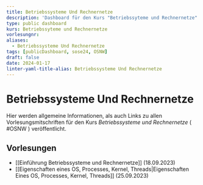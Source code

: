 ```yaml
---
title: Betriebssysteme Und Rechnernetze
description: 'Dashboard für den Kurs "Betriebssyteme und Rechnernetze".'
type: public dashboard
kurs: Betriebssyteme und Rechnernetze
vorlesungnr: 
aliases:
  - Betriebssysteme Und Rechnernetze
tags: [publicDashboard, sose24, OSNW]
draft: false
date: 2024-01-17
linter-yaml-title-alias: Betriebssysteme Und Rechnernetze
---
```


# Betriebssysteme Und Rechnernetze

Hier werden allgemeine Informationen, als auch Links zu allen Vorlesungsmitschriften für den Kurs *Betriebssysteme und Rechnernetze* ( #OSNW ) veröffentlicht. 

## Vorlesungen

- [[Einführung Betriebssysteme und Rechnernetze]] (18.09.2023)
- [[Eigenschaften eines OS, Processes, Kernel, Threads|Eigenschaften Eines OS, Processes, Kernel, Threads]] (25.09.2023)

